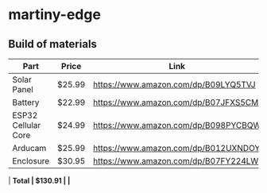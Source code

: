 # martiny-edge



## Build of materials

| Part   |  Price  |  Link  |
|---|---|---|
| Solar Panel  | $25.99  | https://www.amazon.com/dp/B09LYQ5TVJ  |
| Battery |  $22.99 |  https://www.amazon.com/dp/B07JFXS5CM  |
| ESP32 Cellular Core  | $24.99  | https://www.amazon.com/dp/B098PYCBQW  |
| Arducam  | $25.99  |  https://www.amazon.com/dp/B012UXNDOY |
| Enclosure | $30.95 | https://www.amazon.com/dp/B07FY224LW |

| <b>Total<b> | <b>$130.91</b> | |


